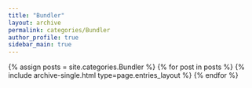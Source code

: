 ```yaml
---
title: "Bundler"
layout: archive
permalink: categories/Bundler
author_profile: true
sidebar_main: true
---
```


<!--assign posts에만 변수 변경 -->
{% assign posts = site.categories.Bundler %}
{% for post in posts %} {% include archive-single.html type=page.entries_layout %} {% endfor %}